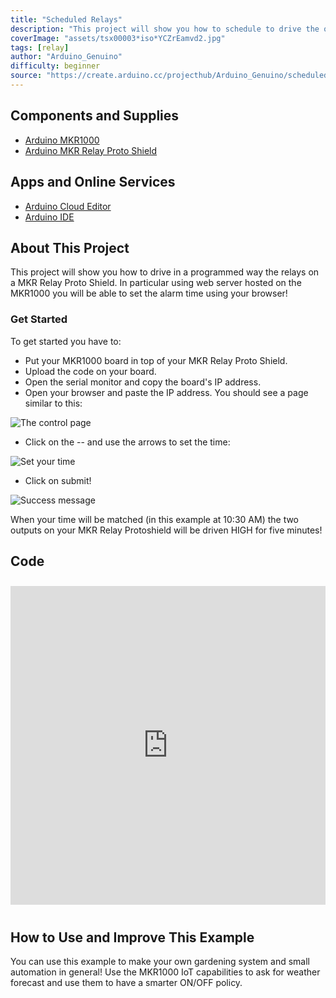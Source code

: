 ```yaml
---
title: "Scheduled Relays"
description: "This project will show you how to schedule to drive the outputs on a MKR Relay Proto Shield using a MKR1000!"
coverImage: "assets/tsx00003*iso*YCZrEamvd2.jpg"
tags: [relay]
author: "Arduino_Genuino"
difficulty: beginner
source: "https://create.arduino.cc/projecthub/Arduino_Genuino/scheduled-relays-3c4ad2"
---
```


## Components and Supplies

- [Arduino MKR1000](https://store.arduino.cc/arduino-mkr1000)
- [Arduino MKR Relay Proto Shield](https://store.arduino.cc/mkr-relay-proto-shield)

## Apps and Online Services

- [Arduino Cloud Editor](https://create.arduino.cc/editor)
- [Arduino IDE](https://www.arduino.cc/en/main/software)

## About This Project


This project will show you how to drive in a programmed way the relays on a MKR Relay Proto Shield. In particular using web server hosted on the MKR1000 you will be able to set the alarm time using your browser!

### Get Started

To get started you have to:

* Put your MKR1000 board in top of your MKR Relay Proto Shield.
* Upload the code on your board.
* Open the serial monitor and copy the board's IP address.
* Open your browser and paste the IP address. You should see a page similar to this:

![The control page](assets/1_a5BBp0hNFi.png)


* Click on the -- and use the arrows to set the time:

![Set your time](assets/2_ZqAgjYpoJc.png)



* Click on submit!

![Success message](assets/3_LWgzfAXYYn.png)



When your time will be matched (in this example at 10:30 AM) the two outputs on your MKR Relay Protoshield will be driven HIGH for five minutes!

## Code
<iframe src='https://create.arduino.cc/editor/Arduino_Genuino/dc2cc0d4-82ff-462a-bebc-60bd622f101e/preview?embed&snippet' style='height:510px;width:100%;margin:10px 0' frameborder='0'></iframe>


## How to Use and Improve This Example

You can use this example to make your own gardening system and small automation in general! Use the MKR1000 IoT capabilities to ask for weather forecast and use them to have a smarter ON/OFF policy.